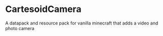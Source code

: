 # CartesoidCamera
A datapack and resource pack for vanilla minecraft that adds a video and photo camera
